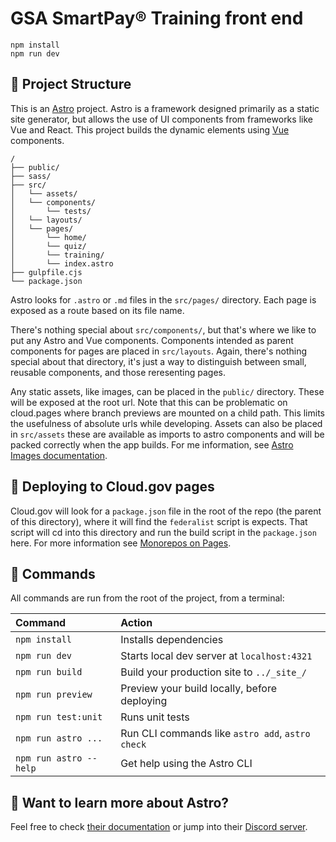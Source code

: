 # GSA SmartPay® Training front end

```
npm install
npm run dev
```

## 🚀 Project Structure

This is an [Astro](https://astro.build) project. Astro is a framework designed primarily as a static site generator, but allows the use of UI components from frameworks like Vue and React. This project builds the dynamic elements using [Vue](https://vuejs.org) components.

```
/
├── public/
├── sass/
├── src/
│   └── assets/
│   └── components/
│       └── tests/
│   └── layouts/
│   └── pages/
│       └── home/
│       └── quiz/
│       └── training/
│       └── index.astro
├── gulpfile.cjs
└── package.json
```

Astro looks for `.astro` or `.md` files in the `src/pages/` directory. Each page is exposed as a route based on its file name.

There's nothing special about `src/components/`, but that's where we like to put any Astro and Vue components. Components intended as parent components for pages are placed in `src/layouts`. Again, there's nothing special about that directory, it's just a way to distinguish between small, reusable components, and those reresenting pages.

Any static assets, like images, can be placed in the `public/` directory. These will be exposed at the root url. Note that this can be problematic on cloud.pages where branch previews are mounted on a child path. This limits the usefulness of absolute urls while developing. Assets can also be placed in `src/assets` these are available as imports to astro components and will be packed correctly when the app builds. For me information, see [Astro Images documentation](https://docs.astro.build/en/guides/images/).

## 🚢 Deploying to Cloud.gov pages

Cloud.gov will look for a `package.json` file in the root of the repo (the parent of this directory), where it will find the `federalist` script is expects. That script will cd into this directory and run the build script in the `package.json` here. For more information see [Monorepos on Pages](https://cloud.gov/pages/documentation/monorepos-on-pages/).

## 🧞 Commands

All commands are run from the root of the project, from a terminal:

| Command                | Action                                           |
| :--------------------- | :----------------------------------------------- |
| `npm install`          | Installs dependencies                            |
| `npm run dev`          | Starts local dev server at `localhost:4321`      |
| `npm run build`        | Build your production site to `../_site_/`       |
| `npm run preview`      | Preview your build locally, before deploying     |
| `npm run test:unit`    | Runs unit tests                                  |
| `npm run astro ...`    | Run CLI commands like `astro add`, `astro check` |
| `npm run astro --help` | Get help using the Astro CLI                     |

## 👀 Want to learn more about Astro?

Feel free to check [their documentation](https://docs.astro.build) or jump into their [Discord server](https://astro.build/chat).

